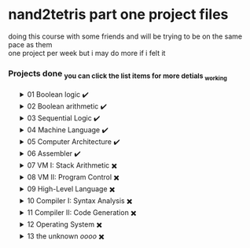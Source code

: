 # nand2tetris <b>part one</b> project files

doing this course with some friends and will be trying to be on the same pace as them <br>
one project per week but i may do more if i felt it 

### Projects done <sub>you can click the list items for more detials <sub> working</sub></sub>


<ul>

<details>
<summary> 01 Boolean logic ✔️ </summary><p>
    &emsp;finishded on 22/10/13 in 1 day <br>
    &emsp;cheated on the dmux4way chip after an hour of not knowing how to solve it u-u <br>
</p></details>

<details>
<summary> 02 Boolean arithmetic ✔️ </summary><p>
    &emsp;started on 22/10/17 finished on 22/10/21 <br>
    &emsp;taking more time since uni is eating through my brain <br>
    &emsp;uni took more of my time than expected u-u <br>
    &emsp;the alu was the hard part but the issues was with me not fully learning .hdl <br>
</p></details>

<details>
<summary> 03 Sequential Logic ✔️ </summary><p>
    &emsp;started on 22/10/21 finished on 22/10/22 <br>
    &emsp;this was much easier than just the ALU maybe I'm just better with simple logic than math <br>
    &emsp;tho to be fair this project is too repetitive, the who thing was just redo this one chip but bigger <br><br>
    &emsp;I just noticed that this project is called memory in the book <br>
    &emsp;updated: I feel dumb will count my idiocy as cheating just because I feel my brain cheated me<br>
</p></details>

<details>
<summary> 04 Machine Language ✔️ </summary><p>
    &emsp;finished on 22/11/22 <br>
    &emsp;uni took all my free time so i completely forgot about this course <br> 
    &emsp;this project was easyish - even though this chapter was written badly<br>
    &emsp;I don't feel proud of the code on this part that much though if i'm being honest <br>
</p></details>

<details>
<summary> 05 Computer Architecture ✔️ </summary><p>
    &emsp;finished on 22/11/25 <br>
    &emsp;I don't really feel accomplished with this one <br>
    &emsp;the book is much worse on this part <br>
</p></details>

<details>
<summary> 06 Assembler ✔️ </summary><p>
    &emsp;finished on 22/11/30 <br>
    &emsp;this was fun, I don't know alot about Go so it was nice having a project like this to learn <br>
    &emsp;I notced that the project from now on is just software and that's a bit sad i wished for more "hardware" projects <br>
    &emsp;I didn't know if i should keep the .hack files or not so i just kept them because why not <br>
</p></details>

<details>
<summary> 07 VM I: Stack Arithmetic ✖️ </summary><p>
    &emsp;
</p></details>

<details>
<summary> 08 VM II: Program Control ✖️ </summary><p>
    &emsp;
</p></details>

<details>
<summary> 09 High-Level Language ✖️ </summary><p>
    &emsp;
</p></details>

<details>
<summary> 10 Compiler I: Syntax Analysis ✖️ </summary><p>
    &emsp;
</p></details>

<details>
<summary> 11 Compiler II: Code Generation ✖️ </summary><p>
    &emsp;
</p></details>

<details>
<summary> 12 Operating System ✖️ </summary><p>
    &emsp;
</p></details>

<details>
<summary> 13 the unknown <i>oooo</i> ✖️ </summary><p>
    &emsp;
</p></details>

</ul>